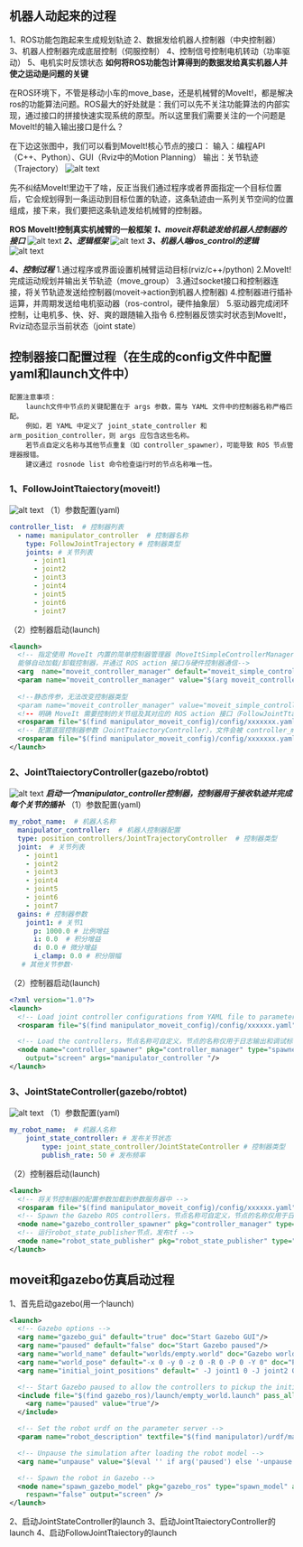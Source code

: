 ## 机器人动起来的过程
1、ROS功能包跑起来生成规划轨迹
2、数据发给机器人控制器（中央控制器）
3、机器人控制器完成底层控制（伺服控制）
4、控制信号控制电机转动（功率驱动）
5、电机实时反馈状态
**如何将ROS功能包计算得到的数据发给真实机器人并使之运动是问题的关键**

在ROS环境下，不管是移动小车的move_base，还是机械臂的MoveIt!，都是解决ros的功能算法问题。ROS最大的好处就是：我们可以先不关注功能算法的内部实现，通过接口的拼接快速实现系统的原型。所以这里我们需要关注的一个问题是MoveIt!的输入输出接口是什么？

在下边这张图中，我们可以看到MoveIt!核心节点的接口： 
输入：编程API（C++、Python）、GUI（Rviz中的Motion Planning）
输出：关节轨迹（Trajectory）
![alt text](image-20.png)

先不纠结MoveIt!里边干了啥，反正当我们通过程序或者界面指定一个目标位置后，它会规划得到一条运动到目标位置的轨迹，这条轨迹由一系列关节空间的位置组成，接下来，我们要把这条轨迹发给机械臂的控制器。

**ROS MoveIt!控制真实机械臂的一般框架**
***1、moveit将轨迹发给机器人控制器的接口***
![alt text](image-19.png)
***2、逻辑框架***
![alt text](image-24.png)
***3、机器人端ros_control的逻辑***
![alt text](image-25.png)

***4、控制过程***
1.通过程序或界面设置机械臂运动目标(rviz/c++/python)
2.MoveIt!完成运动规划并输出关节轨迹（move_group）
3.通过socket接口和控制器连接，将关节轨迹发送给控制器(moveit->action到机器人控制器)
4.控制器进行插补运算，并周期发送给电机驱动器（ros-control，硬件抽象层）
5.驱动器完成闭环控制，让电机多、快、好、爽的跟随输入指令
6.控制器反馈实时状态到MoveIt!，Rviz动态显示当前状态（joint state）

## 控制器接口配置过程（在生成的config文件中配置yaml和launch文件中）
```
配置注意事项：
    launch文件中节点的关键配置在于 args 参数，需与 YAML 文件中的控制器名称严格匹配。
    例如，若 YAML 中定义了 joint_state_controller 和 arm_position_controller，则 args 应包含这些名称。
    若节点自定义名称与其他节点重复（如 controller_spawner），可能导致 ROS 节点管理器报错。
    建议通过 rosnode list 命令检查运行时的节点名称唯一性。
```
### 1、FollowJointTtaiectory(moveit!)
![alt text](image-28.png)
（1）参数配置(yaml)
```yaml
controller_list:  # 控制器列表
  - name: manipulator_controller  # 控制器名称
    type: FollowJointTrajectory # 控制器类型
    joints: # 关节列表
      - joint1
      - joint2
      - joint3
      - joint4
      - joint5
      - joint6
      - joint7    
```
（2）控制器启动(launch)
```xml
<launch>
  <!-- 指定使用 MoveIt 内置的简单控制器管理器（MoveItSimpleControllerManager），该管理器默认支持 FollowJointTrajectory 类型的控制器，
  能够自动加载/卸载控制器，并通过 ROS action 接口与硬件控制器通信-->
  <arg  name="moveit_controller_manager" default="moveit_simple_controller_manager/MoveItSimpleControllerManager"/>
  <param name="moveit_controller_manager" value="$(arg moveit_controller_manager)" />
  
  <!--静态传参，无法改变控制器类型
  <param name="moveit_controller_manager" value="moveit_simple_controller_manager/MoveItSimpleControllerManager" />
  <!-- 明确 MoveIt 需要控制的关节组及其对应的 ROS action 接口（FollowJointTtaiectory） -->
  <rosparam file="$(find manipulator_moveit_config)/config/xxxxxxx.yaml" />
  <!-- 配置底层控制器参数（JointTtaiectoryController），文件会被 controller_manager 加载，用于初始化 ROS control 框架下的控制器 -->
  <rosparam file="$(find manipulator_moveit_config)/config/xxxxxxx.yaml" />
</launch>
```
### 2、JointTtaiectoryController(gazebo/robtot)
![alt text](image-26.png)
***启动一个manipulator_controller控制器，控制器用于接收轨迹并完成每个关节的插补***
（1）参数配置(yaml)
```yaml
my_robot_name:  # 机器人名称
  manipulator_controller:  # 机器人控制器配置
  type: position_controllers/JointTrajectoryController  # 控制器类型
  joint:  # 关节列表
    - joint1
    - joint2
    - joint3
    - joint4
    - joint5
    - joint6
    - joint7
  gains: # 控制器参数
    joint1: # 关节1
      p: 1000.0 # 比例增益
      i: 0.0  # 积分增益
      d: 0.0 # 微分增益
      i_clamp: 0.0 # 积分限幅
   # 其他关节参数·
```
（2）控制器启动(launch)
```xml
<?xml version="1.0"?>
<launch>
  <!-- Load joint controller configurations from YAML file to parameter server -->
  <rosparam file="$(find manipulator_moveit_config)/config/xxxxxx.yaml" command="load"/>

  <!-- Load the controllers，节点名称可自定义，节点的名称仅用于日志输出和调试标识，不影响功能 -->
  <node name="controller_spawner" pkg="controller_manager" type="spawner" respawn="false"
    output="screen" args="manipulator_controller "/>
</launch>
```
### 3、JointStateController(gazebo/robtot)
![alt text](image-27.png)
（1）参数配置(yaml)
```yaml
my_robot_name:  # 机器人名称
    joint_state_controller: # 发布关节状态
        type: joint_state_controller/JointStateController # 控制器类型
        publish_rate: 50 # 发布频率
```
（2）控制器启动(launch)
```xml
<launch>
  <!-- 将关节控制器的配置参数加载到参数服务器中 -->
  <rosparam file="$(find manipulator_moveit_config)/config/xxxxxx.yaml" command="load"/>
  <!-- Spawn the Gazebo ROS controllers，节点名称可自定义，节点的名称仅用于日志输出和调试标识，不影响功能 -->
  <node name="gazebo_controller_spawner" pkg="controller_manager" type="spawner" respawn="false" output="screen" args="joint_state_controller" />
  <!-- 运行robot_state_publisher节点，发布tf -->
  <node name="robot_state_publisher" pkg="robot_state_publisher" type="robot_state_publisher" respawn="true" output="screen" />
</launch>
```

## moveit和gazebo仿真启动过程
1、首先启动gazebo(用一个launch)
```xml
<launch>
  <!-- Gazebo options -->
  <arg name="gazebo_gui" default="true" doc="Start Gazebo GUI"/>
  <arg name="paused" default="false" doc="Start Gazebo paused"/>
  <arg name="world_name" default="worlds/empty.world" doc="Gazebo world file"/>
  <arg name="world_pose" default="-x 0 -y 0 -z 0 -R 0 -P 0 -Y 0" doc="Pose to spawn the robot at"/>
  <arg name="initial_joint_positions" default=" -J joint1 0 -J joint2 0 -J joint3 0 -J joint4 0 -J joint5 0 -J joint6 0 -J joint7 0" doc="Initial joint configuration of the robot"/>

  <!-- Start Gazebo paused to allow the controllers to pickup the initial pose -->
  <include file="$(find gazebo_ros)/launch/empty_world.launch" pass_all_args="true">
    <arg name="paused" value="true"/>
  </include>

  <!-- Set the robot urdf on the parameter server -->
  <param name="robot_description" textfile="$(find manipulator)/urdf/manipulator.urdf" />

  <!-- Unpause the simulation after loading the robot model -->
  <arg name="unpause" value="$(eval '' if arg('paused') else '-unpause')" />

  <!-- Spawn the robot in Gazebo -->
  <node name="spawn_gazebo_model" pkg="gazebo_ros" type="spawn_model" args="-urdf -param robot_description -model robot $(arg unpause) $(arg world_pose) $(arg initial_joint_positions)"
    respawn="false" output="screen" />
</launch>
```
2、启动JointStateController的launch
3、启动JointTtaiectoryController的launch
4、启动FollowJointTtaiectory的launch